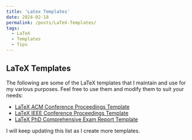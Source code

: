 ```yaml
---
title: 'Latex Templates'
date: 2024-02-18
permalink: /posts/LaTeX-Templates/
tags:
  - LaTeX
  - Templates
  - Tips
---
```

## LaTeX Templates

The following are some of the LaTeX templates that I maintain and use for my various purposes. Feel free to use them and modify them to suit your needs:

- [LaTeX ACM Conference Proceedings Template](https://github.com/amirsojoodi/ACM-Conf-Template)
- [LaTeX IEEE Conference Proceedings Template](https://github.com/amirsojoodi/IEEE-Conf-Template)
- [LaTeX PhD Comprehensive Exam Report Template](https://amirsojoodi.github.io/posts/LaTeX-Template-for-PhD-Comp-Exam/)

I will keep updating this list as I create more templates.
